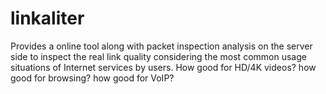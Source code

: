 # linkaliter
Provides a online tool along with packet inspection analysis on the server side to inspect the real link quality considering the most common usage situations of Internet services by users. How good for HD/4K videos? how good for browsing? how good for VoIP?
